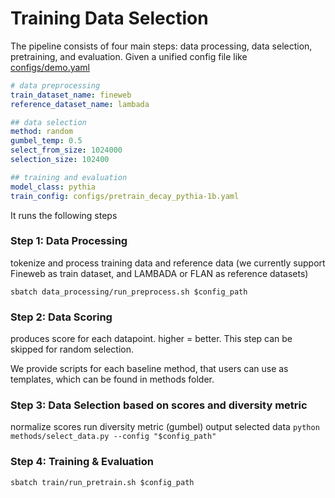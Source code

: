 
# Training Data Selection
The pipeline consists of four main steps: data processing, data selection, pretraining, and evaluation. 
Given a unified config file like [configs/demo.yaml](configs/demo.yaml)
```yaml
# data preprocessing
train_dataset_name: fineweb
reference_dataset_name: lambada

## data selection
method: random
gumbel_temp: 0.5
select_from_size: 1024000
selection_size: 102400

## training and evaluation
model_class: pythia
train_config: configs/pretrain_decay_pythia-1b.yaml
```
It runs the following steps
### Step 1: Data Processing
tokenize and process training data and reference data (we currently support Fineweb as train dataset, and LAMBADA or FLAN as reference datasets)

```sbatch data_processing/run_preprocess.sh $config_path```

### Step 2: Data Scoring
produces score for each datapoint. higher = better. This step can be skipped for random selection.

We provide scripts for each baseline method, that users can use as templates, which can be found in methods folder. 


### Step 3: Data Selection based on scores and diversity metric
normalize scores
run diversity metric (gumbel)
output selected data
```python methods/select_data.py --config "$config_path"```

### Step 4: Training & Evaluation
```sbatch train/run_pretrain.sh $config_path```


